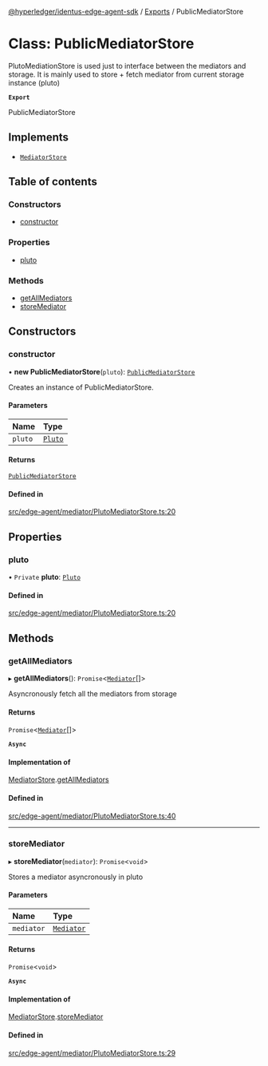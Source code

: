 [@hyperledger/identus-edge-agent-sdk](../README.md) / [Exports](../modules.md) / PublicMediatorStore

# Class: PublicMediatorStore

PlutoMediationStore is used just to interface between the mediators and storage.
It is mainly used to store + fetch mediator from current storage instance (pluto)

**`Export`**

PublicMediatorStore

## Implements

- [`MediatorStore`](../interfaces/MediatorStore.md)

## Table of contents

### Constructors

- [constructor](PublicMediatorStore.md#constructor)

### Properties

- [pluto](PublicMediatorStore.md#pluto)

### Methods

- [getAllMediators](PublicMediatorStore.md#getallmediators)
- [storeMediator](PublicMediatorStore.md#storemediator)

## Constructors

### constructor

• **new PublicMediatorStore**(`pluto`): [`PublicMediatorStore`](PublicMediatorStore.md)

Creates an instance of PublicMediatorStore.

#### Parameters

| Name | Type |
| :------ | :------ |
| `pluto` | [`Pluto`](../interfaces/Domain.Pluto-1.md) |

#### Returns

[`PublicMediatorStore`](PublicMediatorStore.md)

#### Defined in

[src/edge-agent/mediator/PlutoMediatorStore.ts:20](https://github.com/hyperledger/identus-edge-agent-sdk-ts/blob/b1a74ed6fd4a9050ce3bb69d50435414a88a059a/src/edge-agent/mediator/PlutoMediatorStore.ts#L20)

## Properties

### pluto

• `Private` **pluto**: [`Pluto`](../interfaces/Domain.Pluto-1.md)

#### Defined in

[src/edge-agent/mediator/PlutoMediatorStore.ts:20](https://github.com/hyperledger/identus-edge-agent-sdk-ts/blob/b1a74ed6fd4a9050ce3bb69d50435414a88a059a/src/edge-agent/mediator/PlutoMediatorStore.ts#L20)

## Methods

### getAllMediators

▸ **getAllMediators**(): `Promise`\<[`Mediator`](../interfaces/Domain.Mediator.md)[]\>

Asyncronously fetch all the mediators from storage

#### Returns

`Promise`\<[`Mediator`](../interfaces/Domain.Mediator.md)[]\>

**`Async`**

#### Implementation of

[MediatorStore](../interfaces/MediatorStore.md).[getAllMediators](../interfaces/MediatorStore.md#getallmediators)

#### Defined in

[src/edge-agent/mediator/PlutoMediatorStore.ts:40](https://github.com/hyperledger/identus-edge-agent-sdk-ts/blob/b1a74ed6fd4a9050ce3bb69d50435414a88a059a/src/edge-agent/mediator/PlutoMediatorStore.ts#L40)

___

### storeMediator

▸ **storeMediator**(`mediator`): `Promise`\<`void`\>

Stores a mediator asyncronously in pluto

#### Parameters

| Name | Type |
| :------ | :------ |
| `mediator` | [`Mediator`](../interfaces/Domain.Mediator.md) |

#### Returns

`Promise`\<`void`\>

**`Async`**

#### Implementation of

[MediatorStore](../interfaces/MediatorStore.md).[storeMediator](../interfaces/MediatorStore.md#storemediator)

#### Defined in

[src/edge-agent/mediator/PlutoMediatorStore.ts:29](https://github.com/hyperledger/identus-edge-agent-sdk-ts/blob/b1a74ed6fd4a9050ce3bb69d50435414a88a059a/src/edge-agent/mediator/PlutoMediatorStore.ts#L29)
